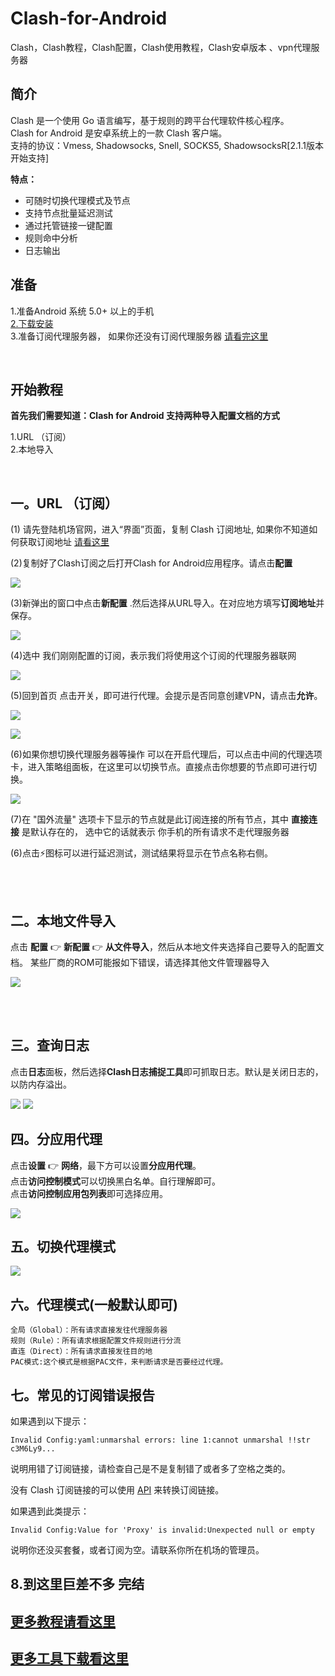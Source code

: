 # Clash-for-Android
Clash，Clash教程，Clash配置，Clash使用教程，Clash安卓版本 、vpn代理服务器  

  
简介
----

Clash 是一个使用 Go 语言编写，基于规则的跨平台代理软件核心程序。  
Clash for Android 是安卓系统上的一款 Clash 客户端。  
支持的协议：Vmess, Shadowsocks, Snell, SOCKS5, ShadowsocksR[2.1.1版本开始支持]  

**特点：**  
- 可随时切换代理模式及节点
- 支持节点批量延迟测试
- 通过托管链接一键配置
- 规则命中分析
- 日志输出  


准备
----
1.准备Android 系统 5.0+ 以上的手机  
[2.下载安装](https://github.com/Kr328/ClashForAndroid/releases)  
3.准备订阅代理服务器，  如果你还没有订阅代理服务器 [请看完这里](https://github.com/githubvpn007/v2rayNvpn)   



<br/>


开始教程
----

**首先我们需要知道：Clash for Android 支持两种导入配置文档的方式**  

1.URL （订阅）  
2.本地导入

<br/>

## 一。URL （订阅）  


(1) 请先登陆机场官网，进入“界面”页面，复制 Clash 订阅地址, 如果你不知道如何获取订阅地址 [请看这里](https://github.com/githubvpn007/v2rayNvpn#%E8%8A%82%E7%82%B9%E5%88%86%E4%BA%AB)  



(2)复制好了Clash订阅之后打开Clash for Android应用程序。请点击**配置**  

![](https://github.com/githubvpn007/Clash-for-Android/blob/main/images/1.jpg) 

(3)新弹出的窗口中点击**新配置** .然后选择从URL导入。在对应地方填写**订阅地址**并保存。


![](https://github.com/githubvpn007/Clash-for-Android/blob/main/images/2.jpg) 


(4)选中 我们刚刚配置的订阅，表示我们将使用这个订阅的代理服务器联网  

![](https://github.com/githubvpn007/Clash-for-Android/blob/main/images/3.jpg)   


(5)回到首页 点击开关，即可进行代理。会提示是否同意创建VPN，请点击**允许**。

![](https://github.com/githubvpn007/Clash-for-Android/blob/main/images/4.jpg)  

![](https://github.com/githubvpn007/Clash-for-Android/blob/main/images/5.jpg)  



(6)如果你想切换代理服务器等操作 可以在开启代理后，可以点击中间的代理选项卡，进入策略组面板，在这里可以切换节点。直接点击你想要的节点即可进行切换。

![](https://github.com/githubvpn007/Clash-for-Android/blob/main/images/6.jpg)  


(7)在 "国外流量" 选项卡下显示的节点就是此订阅连接的所有节点，其中 **直接连接** 是默认存在的， 选中它的话就表示 你手机的所有请求不走代理服务器

(6)点击⚡图标可以进行延迟测试，测试结果将显示在节点名称右侧。 



<br/>
<br/>

## 二。本地文件导入  

点击 **配置** 👉 **新配置** 👉 **从文件导入**，然后从本地文件夹选择自己要导入的配置文档。
某些厂商的ROM可能报如下错误，请选择其他文件管理器导入

![](https://github.com/githubvpn007/Clash-for-Android/blob/main/images/7.png)


<br/>
<br/>


## 三。查询日志

点击**日志**面板，然后选择**Clash日志捕捉工具**即可抓取日志。默认是关闭日志的，以防内存溢出。
 
![](https://github.com/githubvpn007/Clash-for-Android/blob/main/images/8.jpg) 
![](https://github.com/githubvpn007/Clash-for-Android/blob/main/images/9.jpg) 


## 四。分应用代理  

点击**设置** 👉 **网络**，最下方可以设置**分应用代理**。  
点击**访问控制模式**可以切换黑白名单。自行理解即可。  
点击**访问控制应用包列表**即可选择应用。  

![](https://github.com/githubvpn007/Clash-for-Android/blob/main/images/10.jpg)  




## 五。切换代理模式  

![](https://github.com/githubvpn007/Clash-for-Android/blob/main/images/10.jpg) 


## 六。代理模式(一般默认即可)  

    全局（Global）：所有请求直接发往代理服务器  
    规则（Rule）：所有请求根据配置文件规则进行分流  
    直连（Direct）：所有请求直接发往目的地  
    PAC模式:这个模式是根据PAC文件，来判断请求是否要经过代理。  
    
    
## 七。常见的订阅错误报告  

如果遇到以下提示： 

`Invalid Config:yaml:unmarshal errors: line 1:cannot unmarshal !!str c3M6Ly9...`


说明用错了订阅链接，请检查自己是不是复制错了或者多了空格之类的。  

没有 Clash 订阅链接的可以使用 [API](https://bianyuan.xyz/) 来转换订阅链接。  

如果遇到此类提示：  

`Invalid Config:Value for 'Proxy' is invalid:Unexpected null or empty` 


说明你还没买套餐，或者订阅为空。请联系你所在机场的管理员。




## 8.到这里巨差不多 完结  



## [更多教程请看这里](https://github.com/githubvpn007/v2rayNvpn#%E4%BD%BF%E7%94%A8%E6%95%99%E7%A8%8B)
## [更多工具下载看这里](https://github.com/githubvpn007/ProxyTool)



